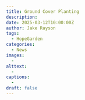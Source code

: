 ```yaml
---
title: Ground Cover Planting
description: 
date: 2025-03-12T10:00:00Z
author: Jake Rayson 
tags: 
  - HopeGarden
categories: 
  - News
images:
  - 
alttext: 
  - 
captions: 
  - 
draft: false
---
```

